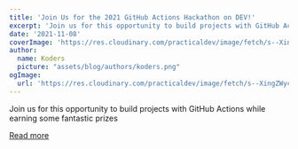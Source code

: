 ```yaml
---
title: 'Join Us for the 2021 GitHub Actions Hackathon on DEV!'
excerpt: 'Join us for this opportunity to build projects with GitHub Actions while earning some fantastic prizes'
date: '2021-11-08'
coverImage: 'https://res.cloudinary.com/practicaldev/image/fetch/s--XingZWyc--/c_imagga_scale,f_auto,fl_progressive,h_420,q_auto,w_1000/https://dev-to-uploads.s3.amazonaws.com/uploads/articles/22vjowkmnhrtora10bdy.png'
author:
  name: Koders
  picture: "assets/blog/authors/koders.png"
ogImage:
  url: 'https://res.cloudinary.com/practicaldev/image/fetch/s--XingZWyc--/c_imagga_scale,f_auto,fl_progressive,h_420,q_auto,w_1000/https://dev-to-uploads.s3.amazonaws.com/uploads/articles/22vjowkmnhrtora10bdy.png'
---
```


Join us for this opportunity to build projects with GitHub Actions while earning some fantastic prizes

[Read more](https://dev.to/devteam/join-us-for-the-2021-github-actions-hackathon-on-dev-4hn4)
